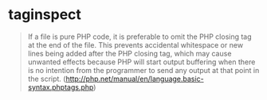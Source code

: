 taginspect
==========
>If a file is pure PHP code, it is preferable to omit the PHP closing tag at the end of the file. This prevents accidental whitespace or new lines being added after the PHP closing tag, which may cause unwanted effects because PHP will start output buffering when there is no intention from the programmer to send any output at that point in the script. (http://php.net/manual/en/language.basic-syntax.phptags.php)
